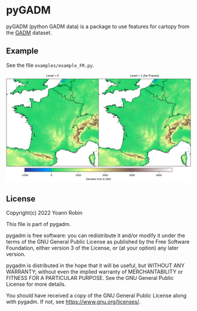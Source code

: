 # pyGADM

pyGADM (python GADM data) is a package to use features for cartopy from the
[GADM](https://gadm.org/index.html) dataset.


## Example

See the file `examples/example_FR.py`.

![Alt](/examples/example_FR.png)


## License

Copyright(c) 2022 Yoann Robin

This file is part of pygadm.

pygadm is free software: you can redistribute it and/or modify
it under the terms of the GNU General Public License as published by
the Free Software Foundation, either version 3 of the License, or
(at your option) any later version.

pygadm is distributed in the hope that it will be useful,
but WITHOUT ANY WARRANTY; without even the implied warranty of
MERCHANTABILITY or FITNESS FOR A PARTICULAR PURPOSE.  See the
GNU General Public License for more details.

You should have received a copy of the GNU General Public License
along with pygadm.  If not, see <https://www.gnu.org/licenses/>.


